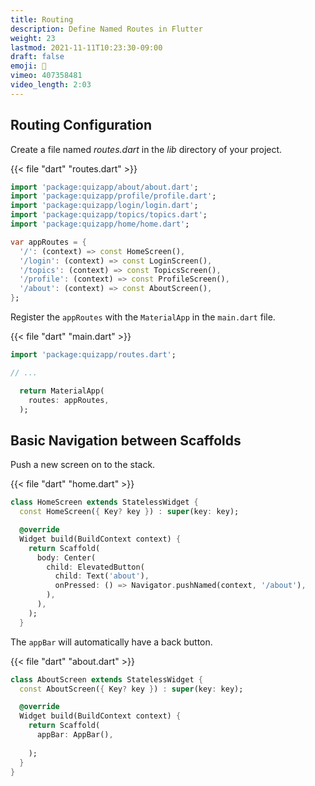 ```yaml
---
title: Routing
description: Define Named Routes in Flutter
weight: 23
lastmod: 2021-11-11T10:23:30-09:00
draft: false
emoji: 🚆
vimeo: 407358481
video_length: 2:03
---
```


## Routing Configuration

Create a file named _routes.dart_ in the _lib_ directory of your project.

{{< file "dart" "routes.dart" >}}
```dart
import 'package:quizapp/about/about.dart';
import 'package:quizapp/profile/profile.dart';
import 'package:quizapp/login/login.dart';
import 'package:quizapp/topics/topics.dart';
import 'package:quizapp/home/home.dart';

var appRoutes = {
  '/': (context) => const HomeScreen(),
  '/login': (context) => const LoginScreen(),
  '/topics': (context) => const TopicsScreen(),
  '/profile': (context) => const ProfileScreen(),
  '/about': (context) => const AboutScreen(),
};
```

Register the `appRoutes` with the `MaterialApp` in the `main.dart` file.

{{< file "dart" "main.dart" >}}
```dart
import 'package:quizapp/routes.dart';

// ...

  return MaterialApp(
    routes: appRoutes,
  );
```

## Basic Navigation between Scaffolds

Push a new screen on to the stack. 

{{< file "dart" "home.dart" >}}
```dart
class HomeScreen extends StatelessWidget {
  const HomeScreen({ Key? key }) : super(key: key);

  @override
  Widget build(BuildContext context) {
    return Scaffold(
      body: Center(
        child: ElevatedButton(
          child: Text('about'),
          onPressed: () => Navigator.pushNamed(context, '/about'),
        ),
      ),
    );
  }
```

The `appBar` will automatically have a back button. 

{{< file "dart" "about.dart" >}}
```dart
class AboutScreen extends StatelessWidget {
  const AboutScreen({ Key? key }) : super(key: key);

  @override
  Widget build(BuildContext context) {
    return Scaffold(
      appBar: AppBar(),
      
    );
  }
}
```